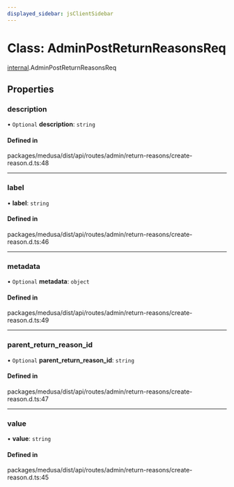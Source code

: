 ```yaml
---
displayed_sidebar: jsClientSidebar
---
```


# Class: AdminPostReturnReasonsReq

[internal](../modules/internal.md).AdminPostReturnReasonsReq

## Properties

### description

• `Optional` **description**: `string`

#### Defined in

packages/medusa/dist/api/routes/admin/return-reasons/create-reason.d.ts:48

___

### label

• **label**: `string`

#### Defined in

packages/medusa/dist/api/routes/admin/return-reasons/create-reason.d.ts:46

___

### metadata

• `Optional` **metadata**: `object`

#### Defined in

packages/medusa/dist/api/routes/admin/return-reasons/create-reason.d.ts:49

___

### parent\_return\_reason\_id

• `Optional` **parent\_return\_reason\_id**: `string`

#### Defined in

packages/medusa/dist/api/routes/admin/return-reasons/create-reason.d.ts:47

___

### value

• **value**: `string`

#### Defined in

packages/medusa/dist/api/routes/admin/return-reasons/create-reason.d.ts:45
